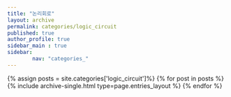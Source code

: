 ```yaml
---
title: "논리회로"
layout: archive
permalink: categories/logic_circuit
published: true
author_profile: true
sidebar_main : true
sidebar:
        nav: "categories_"
---
```


{% assign posts = site.categories['logic_circuit']%}
{% for post in posts %}
  {% include archive-single.html type=page.entries_layout %}
{% endfor %}